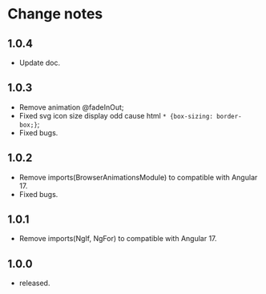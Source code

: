 # Change notes

## 1.0.4

- Update doc.

## 1.0.3

- Remove animation @fadeInOut;
- Fixed svg icon size display odd cause html `* {box-sizing: border-box;}`;
- Fixed bugs.

## 1.0.2

- Remove imports(BrowserAnimationsModule) to compatible with Angular 17.
- Fixed bugs.

## 1.0.1

- Remove imports(NgIf, NgFor) to compatible with Angular 17.

## 1.0.0

- released.
